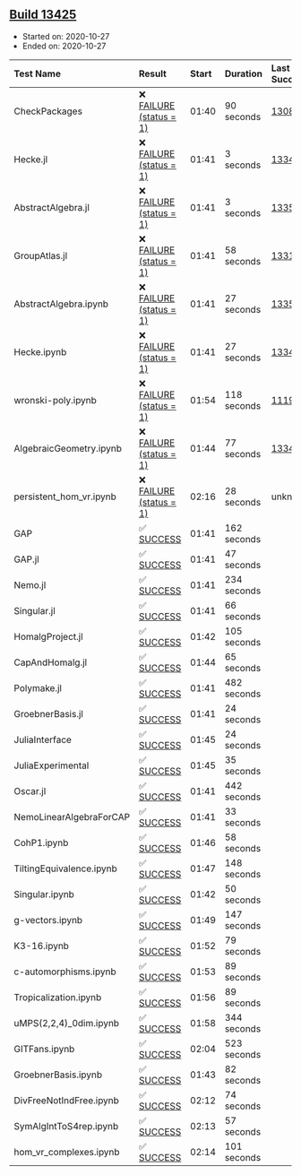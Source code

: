 ## [Build 13425](https://oscarci.mathematik.uni-kl.de/job/oscar/13425/)

* Started on: 2020-10-27
* Ended on: 2020-10-27

| Test Name    | Result | Start | Duration | Last Success | First Failure |
|:-------------|:-------|:------|:---------|:-------------|:--------------|
| CheckPackages | ❌ [FAILURE (status = 1)](https://oscarci.mathematik.uni-kl.de/job/oscar/13425/artifact/logs/build-13425/CheckPackages.log) | 01:40 | 90 seconds | [13085](https://oscarci.mathematik.uni-kl.de/job/oscar/13085/) | [13086](https://oscarci.mathematik.uni-kl.de/job/oscar/13086/) |
| Hecke.jl | ❌ [FAILURE (status = 1)](https://oscarci.mathematik.uni-kl.de/job/oscar/13425/artifact/logs/build-13425/Hecke.jl.log) | 01:41 | 3 seconds | [13341](https://oscarci.mathematik.uni-kl.de/job/oscar/13341/) | [13342](https://oscarci.mathematik.uni-kl.de/job/oscar/13342/) |
| AbstractAlgebra.jl | ❌ [FAILURE (status = 1)](https://oscarci.mathematik.uni-kl.de/job/oscar/13425/artifact/logs/build-13425/AbstractAlgebra.jl.log) | 01:41 | 3 seconds | [13355](https://oscarci.mathematik.uni-kl.de/job/oscar/13355/) | [13356](https://oscarci.mathematik.uni-kl.de/job/oscar/13356/) |
| GroupAtlas.jl | ❌ [FAILURE (status = 1)](https://oscarci.mathematik.uni-kl.de/job/oscar/13425/artifact/logs/build-13425/GroupAtlas.jl.log) | 01:41 | 58 seconds | [13311](https://oscarci.mathematik.uni-kl.de/job/oscar/13311/) | [13312](https://oscarci.mathematik.uni-kl.de/job/oscar/13312/) |
| AbstractAlgebra.ipynb | ❌ [FAILURE (status = 1)](https://oscarci.mathematik.uni-kl.de/job/oscar/13425/artifact/logs/build-13425/AbstractAlgebra.ipynb.log) | 01:41 | 27 seconds | [13355](https://oscarci.mathematik.uni-kl.de/job/oscar/13355/) | [13356](https://oscarci.mathematik.uni-kl.de/job/oscar/13356/) |
| Hecke.ipynb | ❌ [FAILURE (status = 1)](https://oscarci.mathematik.uni-kl.de/job/oscar/13425/artifact/logs/build-13425/Hecke.ipynb.log) | 01:41 | 27 seconds | [13341](https://oscarci.mathematik.uni-kl.de/job/oscar/13341/) | [13342](https://oscarci.mathematik.uni-kl.de/job/oscar/13342/) |
| wronski-poly.ipynb | ❌ [FAILURE (status = 1)](https://oscarci.mathematik.uni-kl.de/job/oscar/13425/artifact/logs/build-13425/wronski-poly.ipynb.log) | 01:54 | 118 seconds | [11192](https://oscarci.mathematik.uni-kl.de/job/oscar/11192/) | [11193](https://oscarci.mathematik.uni-kl.de/job/oscar/11193/) |
| AlgebraicGeometry.ipynb | ❌ [FAILURE (status = 1)](https://oscarci.mathematik.uni-kl.de/job/oscar/13425/artifact/logs/build-13425/AlgebraicGeometry.ipynb.log) | 01:44 | 77 seconds | [13341](https://oscarci.mathematik.uni-kl.de/job/oscar/13341/) | [13342](https://oscarci.mathematik.uni-kl.de/job/oscar/13342/) |
| persistent_hom_vr.ipynb | ❌ [FAILURE (status = 1)](https://oscarci.mathematik.uni-kl.de/job/oscar/13425/artifact/logs/build-13425/persistent_hom_vr.ipynb.log) | 02:16 | 28 seconds | unknown | unknown |
| GAP | ✅ [SUCCESS](https://oscarci.mathematik.uni-kl.de/job/oscar/13425/artifact/logs/build-13425/GAP.log) | 01:41 | 162 seconds |  |  |
| GAP.jl | ✅ [SUCCESS](https://oscarci.mathematik.uni-kl.de/job/oscar/13425/artifact/logs/build-13425/GAP.jl.log) | 01:41 | 47 seconds |  |  |
| Nemo.jl | ✅ [SUCCESS](https://oscarci.mathematik.uni-kl.de/job/oscar/13425/artifact/logs/build-13425/Nemo.jl.log) | 01:41 | 234 seconds |  |  |
| Singular.jl | ✅ [SUCCESS](https://oscarci.mathematik.uni-kl.de/job/oscar/13425/artifact/logs/build-13425/Singular.jl.log) | 01:41 | 66 seconds |  |  |
| HomalgProject.jl | ✅ [SUCCESS](https://oscarci.mathematik.uni-kl.de/job/oscar/13425/artifact/logs/build-13425/HomalgProject.jl.log) | 01:42 | 105 seconds |  |  |
| CapAndHomalg.jl | ✅ [SUCCESS](https://oscarci.mathematik.uni-kl.de/job/oscar/13425/artifact/logs/build-13425/CapAndHomalg.jl.log) | 01:44 | 65 seconds |  |  |
| Polymake.jl | ✅ [SUCCESS](https://oscarci.mathematik.uni-kl.de/job/oscar/13425/artifact/logs/build-13425/Polymake.jl.log) | 01:41 | 482 seconds |  |  |
| GroebnerBasis.jl | ✅ [SUCCESS](https://oscarci.mathematik.uni-kl.de/job/oscar/13425/artifact/logs/build-13425/GroebnerBasis.jl.log) | 01:41 | 24 seconds |  |  |
| JuliaInterface | ✅ [SUCCESS](https://oscarci.mathematik.uni-kl.de/job/oscar/13425/artifact/logs/build-13425/JuliaInterface.log) | 01:45 | 24 seconds |  |  |
| JuliaExperimental | ✅ [SUCCESS](https://oscarci.mathematik.uni-kl.de/job/oscar/13425/artifact/logs/build-13425/JuliaExperimental.log) | 01:45 | 35 seconds |  |  |
| Oscar.jl | ✅ [SUCCESS](https://oscarci.mathematik.uni-kl.de/job/oscar/13425/artifact/logs/build-13425/Oscar.jl.log) | 01:41 | 442 seconds |  |  |
| NemoLinearAlgebraForCAP | ✅ [SUCCESS](https://oscarci.mathematik.uni-kl.de/job/oscar/13425/artifact/logs/build-13425/NemoLinearAlgebraForCAP.log) | 01:41 | 33 seconds |  |  |
| CohP1.ipynb | ✅ [SUCCESS](https://oscarci.mathematik.uni-kl.de/job/oscar/13425/artifact/logs/build-13425/CohP1.ipynb.log) | 01:46 | 58 seconds |  |  |
| TiltingEquivalence.ipynb | ✅ [SUCCESS](https://oscarci.mathematik.uni-kl.de/job/oscar/13425/artifact/logs/build-13425/TiltingEquivalence.ipynb.log) | 01:47 | 148 seconds |  |  |
| Singular.ipynb | ✅ [SUCCESS](https://oscarci.mathematik.uni-kl.de/job/oscar/13425/artifact/logs/build-13425/Singular.ipynb.log) | 01:42 | 50 seconds |  |  |
| g-vectors.ipynb | ✅ [SUCCESS](https://oscarci.mathematik.uni-kl.de/job/oscar/13425/artifact/logs/build-13425/g-vectors.ipynb.log) | 01:49 | 147 seconds |  |  |
| K3-16.ipynb | ✅ [SUCCESS](https://oscarci.mathematik.uni-kl.de/job/oscar/13425/artifact/logs/build-13425/K3-16.ipynb.log) | 01:52 | 79 seconds |  |  |
| c-automorphisms.ipynb | ✅ [SUCCESS](https://oscarci.mathematik.uni-kl.de/job/oscar/13425/artifact/logs/build-13425/c-automorphisms.ipynb.log) | 01:53 | 89 seconds |  |  |
| Tropicalization.ipynb | ✅ [SUCCESS](https://oscarci.mathematik.uni-kl.de/job/oscar/13425/artifact/logs/build-13425/Tropicalization.ipynb.log) | 01:56 | 89 seconds |  |  |
| uMPS(2,2,4)_0dim.ipynb | ✅ [SUCCESS](https://oscarci.mathematik.uni-kl.de/job/oscar/13425/artifact/logs/build-13425/uMPS-2-2-4-_0dim.ipynb.log) | 01:58 | 344 seconds |  |  |
| GITFans.ipynb | ✅ [SUCCESS](https://oscarci.mathematik.uni-kl.de/job/oscar/13425/artifact/logs/build-13425/GITFans.ipynb.log) | 02:04 | 523 seconds |  |  |
| GroebnerBasis.ipynb | ✅ [SUCCESS](https://oscarci.mathematik.uni-kl.de/job/oscar/13425/artifact/logs/build-13425/GroebnerBasis.ipynb.log) | 01:43 | 82 seconds |  |  |
| DivFreeNotIndFree.ipynb | ✅ [SUCCESS](https://oscarci.mathematik.uni-kl.de/job/oscar/13425/artifact/logs/build-13425/DivFreeNotIndFree.ipynb.log) | 02:12 | 74 seconds |  |  |
| SymAlgIntToS4rep.ipynb | ✅ [SUCCESS](https://oscarci.mathematik.uni-kl.de/job/oscar/13425/artifact/logs/build-13425/SymAlgIntToS4rep.ipynb.log) | 02:13 | 57 seconds |  |  |
| hom_vr_complexes.ipynb | ✅ [SUCCESS](https://oscarci.mathematik.uni-kl.de/job/oscar/13425/artifact/logs/build-13425/hom_vr_complexes.ipynb.log) | 02:14 | 101 seconds |  |  |
